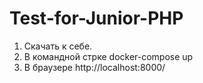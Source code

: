 # Test-for-Junior-PHP
1) Скачать к себе.
2) В командной стрке docker-compose up
3) В браузере http://localhost:8000/
